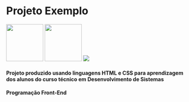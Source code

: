 # Projeto Exemplo

<img height="100px" src="https://cdn.jsdelivr.net/gh/devicons/devicon/icons/html5/html5-original-wordmark.svg">
<img height="100px" src="https://cdn.jsdelivr.net/gh/devicons/devicon/icons/css3/css3-original-wordmark.svg">
<img src="https://cdn.jsdelivr.net/gh/devicons/devicon/icons/github/github-original-wordmark.svg" />

#### Projeto produzido usando linguagens HTML e CSS para aprendizagem dos alunos do curso técnico em Desenvolvimento de Sistemas

#### Programação Front-End